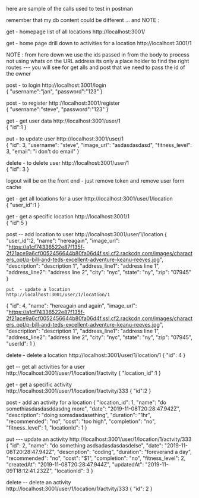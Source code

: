 here are sample of the calls used to test in postman

remember that my db content could be different ...
and 
NOTE :

get       - homepage list of all locations
http://localhost:3001/ 

get - home page drill down to activities for a location
http://localhost:3001/1  


NOTE : from here down we use the ids passed in from the body to process
not using whats on the URL address its only a place holder to find the right routes --- you will see for get alls and post that we need to pass the id of the owner 


post - to login
http://localhost:3001/login  
{
	"username":"jan",
	"password":"123"
}

post - to register
http://localhost:3001/register   
{
	"username":"steve",
	"password":"123"
}

get - get user data
http://localhost:3001/user/1  
{
	"id":1
}

put - to update user
http://localhost:3001/user/1  
{
    "id": 3,
    "username": "steve",
    "image_url": "asdasdasdasd",
    "fitness_level": 3,
    "email": "i don't do email"
}

delete - to delete user
http://localhost:3001/user/1  
{
    "id": 3
}
 
logout will be on the front end - just remove token and remove user form cache


get      - get all locations for a user
http://localhost:3001/user/1/location    
{
	"user_id":1
}

get - get a specific location
http://localhost:3001/1   
{
	"id":5
}

post   -- add location to user
http://localhost:3001/user/1/location
  {	"user_id":2,
    "name": "hereagain",
    "image_url": "https://a1cf74336522e87f135f-2f21ace9a6cf0052456644b80fa06d4f.ssl.cf2.rackcdn.com/images/characters_opt/p-bill-and-teds-excellent-adventure-keanu-reeves.jpg",
    "description": "description 1",
    "address_line1": "address line 1",
    "address_line2": "address line 2",
    "city": "nyc",
    "state": "ny",
    "zip": "07945"
    }

    put  - update a location
    http://localhost:3001/user/1/location/1
{
    "id": 4,
    "name": "hereagain and again",
    "image_url": "https://a1cf74336522e87f135f-2f21ace9a6cf0052456644b80fa06d4f.ssl.cf2.rackcdn.com/images/characters_opt/p-bill-and-teds-excellent-adventure-keanu-reeves.jpg",
    "description": "description 1",
    "address_line1": "address line 1",
    "address_line2": "address line 2",
    "city": "nyc",
    "state": "ny",
    "zip": "07945",
    "userId": 1
}

delete - delete a location
http://localhost:3001/user/1/location/1
{
    "id": 4
}

get    -- get all activities for a user
http://localhost:3001/user/1/location/1/actvity
{
	"location_id":1
}

get  - get a specific activity
http://localhost:3001/user/1/location/1/actvity/333
{
	"id":2
}

post   - add an activity for a location
    {
        "location_id": 1,
        "name": "do somethiasdasdasddasdng more",
        "date": "2019-11-08T20:28:47.942Z",
        "description": "doing somsdasdasething",
        "duration": "1hr",
        "recommended": "no",
        "cost": "too high",
        "completion": "no",
        "fitness_level": 1,
        "locationId": 1
    }

put  --- update an activity
http://localhost:3001/user/1/location/1/actvity/333
{
    "id": 2,
    "name": "do something asdsadasdasdasdelse",
    "date": "2019-11-08T20:28:47.942Z",
    "description": "coding",
    "duration": "foreverand a day",
    "recommended": "no",
    "cost": "$1",
    "completion": "no",
    "fitness_level": 2,
    "createdAt": "2019-11-08T20:28:47.944Z",
    "updatedAt": "2019-11-09T18:12:41.232Z",
    "locationId": 3
}

delete --  delete an activity
http://localhost:3001/user/1/location/1/actvity/333
{
    "id": 2
}